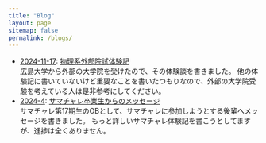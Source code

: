 ```yaml
---
title: "Blog"
layout: page
sitemap: false
permalink: /blogs/
---
```


<ul>
    <li>
        <u>2024-11-17</u>:
        <a href="https://qiita.com/naoki_condensed_matter/private/494305ef78b58a37ca6a" target="_blank">
        物理系外部院試体験記
    </a>  <br>
    広島大学から外部の大学院を受けたので、その体験談を書きました。
    他の体験記に書いていないけど重要なことを書いたつもりなので、外部の大学院受験を考えている人は是非参考にしてください。
    </li>
    <li>
        <u>2024-4</u>:
        <a href="https://www2.kek.jp/ksc/message.html" target="_blank">
        サマチャレ卒業生からのメッセージ
    </a>  <br>
    サマチャレ第17期生のOBとして、サマチャレに参加しようとする後輩へメッセージを書きました。
    もっと詳しいサマチャレ体験記を書こうとしてますが、進捗は全くありません。
    </li>
</ul>

